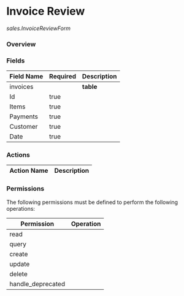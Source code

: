 # Invoice Review

*sales.InvoiceReviewForm*

### **Overview**

### **Fields**


|**Field Name**|**Required**|**Description**|
|---|---|---|
|invoices| |**table**|
|Id|true| |
|Items|true| |
|Payments|true| |
|Customer|true| |
|Date|true| |

### **Actions**


|**Action Name**|**Description**|
|---|---|

### **Permissions**

The following permissions must be defined to perform the following operations:


|**Permission**|**Operation**|
|---|---|
|read| |
|query| |
|create| |
|update| |
|delete| |
|handle_deprecated| |

